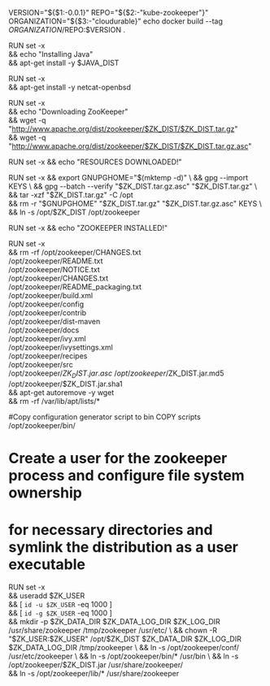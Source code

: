 

VERSION="${$1:-0.0.1}"
REPO="${$2:-"kube-zookeeper"}"
ORGANIZATION="${$3:-"cloudurable}"
echo docker build --tag $ORGANIZATION/$REPO:$VERSION  .


RUN set -x \
    && echo "Installing Java" \
    && apt-get install -y  $JAVA_DIST

RUN set -x \
    && apt-get install -y  netcat-openbsd

RUN set -x \
    && echo "Downloading ZooKeeper" \
	  && wget -q "http://www.apache.org/dist/zookeeper/$ZK_DIST/$ZK_DIST.tar.gz" \
    && wget -q "http://www.apache.org/dist/zookeeper/$ZK_DIST/$ZK_DIST.tar.gz.asc"


RUN set -x && echo "RESOURCES DOWNLOADED!"

RUN set -x && export GNUPGHOME="$(mktemp -d)" \
        && gpg --import KEYS \
        && gpg --batch --verify "$ZK_DIST.tar.gz.asc" "$ZK_DIST.tar.gz" \
        && tar -xzf "$ZK_DIST.tar.gz" -C /opt \
        && rm -r "$GNUPGHOME" "$ZK_DIST.tar.gz" "$ZK_DIST.tar.gz.asc" KEYS \
        && ln -s /opt/$ZK_DIST /opt/zookeeper

RUN set -x && echo "ZOOKEEPER INSTALLED!"

RUN set -x \
    && rm -rf /opt/zookeeper/CHANGES.txt \
    /opt/zookeeper/README.txt \
    /opt/zookeeper/NOTICE.txt \
    /opt/zookeeper/CHANGES.txt \
    /opt/zookeeper/README_packaging.txt \
    /opt/zookeeper/build.xml \
    /opt/zookeeper/config \
    /opt/zookeeper/contrib \
    /opt/zookeeper/dist-maven \
    /opt/zookeeper/docs \
    /opt/zookeeper/ivy.xml \
    /opt/zookeeper/ivysettings.xml \
    /opt/zookeeper/recipes \
    /opt/zookeeper/src \
    /opt/zookeeper/$ZK_DIST.jar.asc \
    /opt/zookeeper/$ZK_DIST.jar.md5 \
    /opt/zookeeper/$ZK_DIST.jar.sha1 \
	&& apt-get autoremove -y wget \
	&& rm -rf /var/lib/apt/lists/*

#Copy configuration generator script to bin
COPY scripts /opt/zookeeper/bin/

# Create a user for the zookeeper process and configure file system ownership
# for necessary directories and symlink the distribution as a user executable
RUN set -x \
	&& useradd $ZK_USER \
    && [ `id -u $ZK_USER` -eq 1000 ] \
    && [ `id -g $ZK_USER` -eq 1000 ] \
    && mkdir -p $ZK_DATA_DIR $ZK_DATA_LOG_DIR $ZK_LOG_DIR /usr/share/zookeeper /tmp/zookeeper /usr/etc/ \
	&& chown -R "$ZK_USER:$ZK_USER" /opt/$ZK_DIST $ZK_DATA_DIR $ZK_LOG_DIR $ZK_DATA_LOG_DIR /tmp/zookeeper \
	&& ln -s /opt/zookeeper/conf/ /usr/etc/zookeeper \
	&& ln -s /opt/zookeeper/bin/* /usr/bin \
	&& ln -s /opt/zookeeper/$ZK_DIST.jar /usr/share/zookeeper/ \
	&& ln -s /opt/zookeeper/lib/* /usr/share/zookeeper
